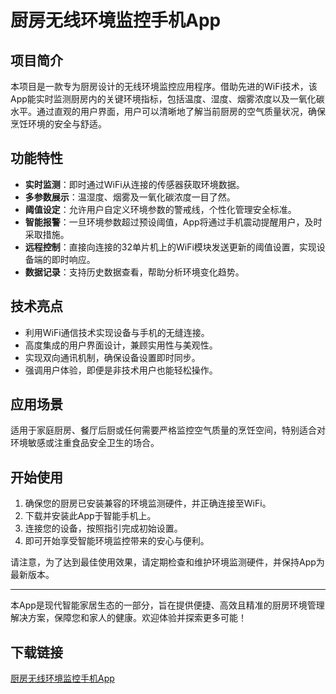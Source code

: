 # 厨房无线环境监控手机App

## 项目简介

本项目是一款专为厨房设计的无线环境监控应用程序。借助先进的WiFi技术，该App能实时监测厨房内的关键环境指标，包括温度、湿度、烟雾浓度以及一氧化碳水平。通过直观的用户界面，用户可以清晰地了解当前厨房的空气质量状况，确保烹饪环境的安全与舒适。

## 功能特性

- **实时监测**：即时通过WiFi从连接的传感器获取环境数据。
- **多参数展示**：温湿度、烟雾及一氧化碳浓度一目了然。
- **阈值设定**：允许用户自定义环境参数的警戒线，个性化管理安全标准。
- **智能报警**：一旦环境参数超过预设阈值，App将通过手机震动提醒用户，及时采取措施。
- **远程控制**：直接向连接的32单片机上的WiFi模块发送更新的阈值设置，实现设备端的即时响应。
- **数据记录**：支持历史数据查看，帮助分析环境变化趋势。

## 技术亮点

- 利用WiFi通信技术实现设备与手机的无缝连接。
- 高度集成的用户界面设计，兼顾实用性与美观性。
- 实现双向通讯机制，确保设备设置即时同步。
- 强调用户体验，即便是非技术用户也能轻松操作。

## 应用场景

适用于家庭厨房、餐厅后厨或任何需要严格监控空气质量的烹饪空间，特别适合对环境敏感或注重食品安全卫生的场合。

## 开始使用

1. 确保您的厨房已安装兼容的环境监测硬件，并正确连接至WiFi。
2. 下载并安装此App于智能手机上。
3. 连接您的设备，按照指引完成初始设置。
4. 即可开始享受智能环境监控带来的安心与便利。

请注意，为了达到最佳使用效果，请定期检查和维护环境监测硬件，并保持App为最新版本。

---

本App是现代智能家居生态的一部分，旨在提供便捷、高效且精准的厨房环境管理解决方案，保障您和家人的健康。欢迎体验并探索更多可能！

## 下载链接

[厨房无线环境监控手机App](https://pan.quark.cn/s/829c206c6dc8)